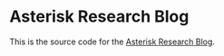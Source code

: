 # Asterisk Research Blog

This is the source code for the [Asterisk Research Blog](https://research.asterisk.so).